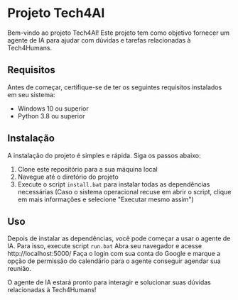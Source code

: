 
# Projeto Tech4AI

Bem-vindo ao projeto Tech4AI! Este projeto tem como objetivo fornecer um agente de IA para ajudar com dúvidas e tarefas relacionadas à Tech4Humans.


## Requisitos

Antes de começar, certifique-se de ter os seguintes requisitos instalados em seu sistema:

- Windows 10 ou superior
- Python 3.8 ou superior

## Instalação

A instalação do projeto é simples e rápida. Siga os passos abaixo:

1. Clone este repositório para a sua máquina local
2. Navegue até o diretório do projeto
3. Execute o script `install.bat` para instalar todas as dependências necessárias (Caso o sistema operacional recuse em abrir o script, clique em mais informações e selecione "Executar mesmo assim")

## Uso

Depois de instalar as dependências, você pode começar a usar o agente de IA. Para isso, execute script `run.bat`
Abra seu navegador e acesse http://localhost:5000/
Faça o login com sua conta do Google e marque a opção de permissão do calendário para o agente conseguir agendar sua reunião.

O agente de IA estará pronto para interagir e solucionar suas dúvidas relacionadas à Tech4Humans!
